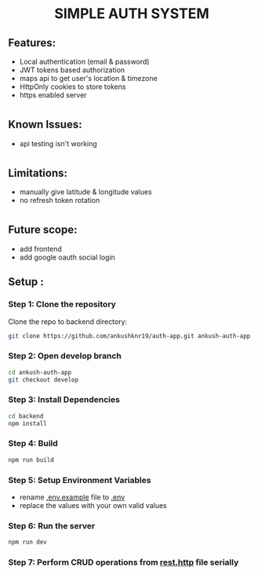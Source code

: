 <h1 align="center"> SIMPLE AUTH SYSTEM </h1>

## Features:

-  Local authentication (email & password)
-  JWT tokens based authorization
-  maps api to get user's location & timezone
-  HttpOnly cookies to store tokens
-  https enabled server

#

## Known Issues:

-  api testing isn't working

#

## Limitations:

-  manually give latitude & longitude values
-  no refresh token rotation

#

## Future scope:

-  add frontend
-  add google oauth social login

## Setup :

### Step 1: Clone the repository

Clone the repo to backend directory:

```sh
git clone https://github.com/ankushknr19/auth-app.git ankush-auth-app
```

### Step 2: Open develop branch

```sh
cd ankush-auth-app
git checkout develop
```

### Step 3: Install Dependencies

```sh
cd backend
npm install
```

### Step 4: Build

```sh
npm run build
```

### Step 5: Setup Environment Variables

-  rename [.env.example](./backend/.env.example) file to [.env](/)
-  replace the values with your own valid values

### Step 6: Run the server

```sh
npm run dev
```

### Step 7: Perform CRUD operations from [rest.http](./backend/rest.http) file serially

#
